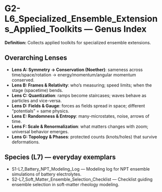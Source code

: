 # G2-L6_Specialized_Ensemble_Extensions_Applied_Toolkits — Genus Index
**Definition:** Collects applied toolkits for specialized ensemble extensions.

## Overarching Lenses

- **Lens A: Symmetry -> Conservation (Noether)**: sameness across time/space/rotation → energy/momentum/angular momentum conserved.
- **Lens B: Frames & Relativity**: who’s measuring; speed limits; when the stage (spacetime) bends.
- **Lens C: Quantization**: ramps become staircases; waves behave as particles and vice-versa.
- **Lens D: Fields & Gauge**: forces as fields spread in space; different “potentials” = same physics.
- **Lens E: Randomness & Entropy**: many-microstates, noise, arrows of time.
- **Lens F: Scale & Renormalization**: what matters changes with zoom; universal behavior emerges.
- **Lens G: Topology & Phases**: protected counts (knots/holes) that survive deformations.

## Species (L7) — everyday exemplars
- S1-L7_Battery_NPT_Modeling_Log — Modeling log for NPT ensemble simulations of battery electrolytes.
- S2-L7_Soft_Matter_Ensemble_Selection_Checklist — Checklist guiding ensemble selection in soft-matter rheology modeling.
